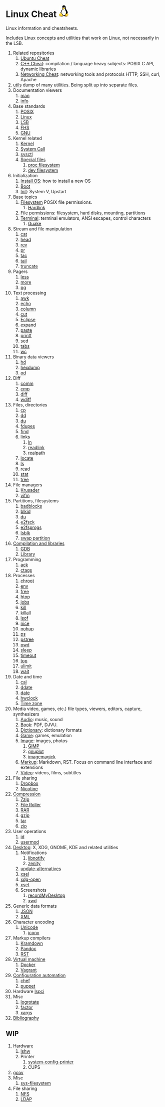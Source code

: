 # Linux Cheat ![logo](logo.jpg)

Linux information and cheatsheets.

Includes Linux concepts and utilities that work on Linux, not necessarily in the LSB.

1.  Related repositories
    1. [Ubuntu Cheat](https://github.com/cirosantilli/ubuntu-cheat)
    1. [C++ Cheat](https://github.com/cirosantilli/cpp-cheat): compilation / language heavy subjects: POSIX C API, dynamic libraries
    1. [Networking Cheat](https://github.com/cirosantilli/networking-cheat): networking tools and protocols HTTP, SSH, curl, Apache
1.  [utils](utils.sh) dump of many utilities. Being split up into separate files.
1.  Documentation viewers
    1. [man](man.sh)
    1. [info](info.md)
1.  Base standards
    1. [POSIX](posix.md)
    1. [Linux](linux.md)
    1. [LSB](lsb.md)
    1. [FHS](fhs.md)
    1. [GNU](gnu.md)
1.  Kernel related
    1. [Kernel](kernel/)
    1. [System Call](system-call/)
    1. [sysctl](sysctl.md)
    1. [Special files](special-files.md)
        1. [proc filesystem](proc-filesystem.md)
        1. [dev filesystem](dev-filesystem.md)
1.  Initialization
    1. [Install OS](install-os.md): how to install a new OS
    1. [Boot](boot.md)
    1. [Init](init.md): System V, Upstart
1.  Base topics
    1. [Filesystem](filesystem.md) POSIX file permissions.
        1. [Hardlink](hardlink.md)
    1. [File permissions](file-permissions.md): filesystem, hard disks, mounting, partitions
    1. [Terminal](terminal.md): terminal emulators, ANSI escapes, control characters
        1. [Guake](guake.sh)
1.  Stream and file manipulation
    1. [cat](cat.md)
    1. [head](head.md)
    1. [rev](rev.sh)
    1. [pr](pr.md)
    1. [tac](tac.md)
    1. [tail](tail.md)
    1. [truncate](truncate.md)
1.  Pagers
    1. [less](less.md)
    1. [more](more.md)
    1. [pg](pg.md)
1.  Text processing
    1. [awk](awk.sh)
    1. [echo](echo.sh)
    1. [column](column.md)
    1. [cut](cut.sh)
    1. [Eclipse](eclipse.md)
    1. [expand](expand.md)
    1. [paste](paste.md)
    1. [printf](printf.sh)
    1. [sed](sed.sh)
    1. [tabs](tabs.md)
    1. [wc](wc.md)
1.  Binary data viewers
    1. [hd](hd.md)
    1. [hexdump](hexdump.md)
    1. [od](od.md)
1.  Diff
    1. [comm](comm.md)
    1. [cmp](cmp.md)
    1. [diff](diff.md)
    1. [wdiff](diff.md)
1.  Files, directories
    1. [cp](cp.sh)
    1. [dd](dd.md)
    1. [du](du.md)
    1. [fdupes](fdupes.md)
    1. [find](find.md)
    1. links
        1. [ln](ln.md)
        1. [readlink](readlink.md)
        1. [realpath](realpath.md)
    1. [locate](locate.md)
    1. [ls](ls.md)
    1. [read](read.md)
    1. [stat](stat.md)
    1. [tree](tree.md)
1.  File managers
    1. [Krusader](krusader.md)
    1. [vifm](vifm.md)
1.  Partitions, filesystems
    1. [badblocks](badblocks.md)
    1. [blkid](blkid.md)
    1. [du](du.md)
    1. [e2fsck](e2fsck.md)
    1. [e2fsprogs](e2progs.md)
    1. [lsblk](lsblk.md)
    1. [swap partition](swap-partition.md)
1.  [Compilation and libraries](compile.md)
    1. [GDB](gdb.md)
    1. [Library](library.md)
1.  Programming
    1. [ack](ack.sh)
    1. [ctags](ctags/)
1.  Processes
    1. [chroot](chroot.sh)
    1. [env](env.sh)
    1. [free](env.md)
    1. [htop](htop.md)
    1. [jobs](jobs.sh)
    1. [kill](kill.sh)
    1. [killall](killall.sh)
    1. [lsof](lsof.md)
    1. [nice](nice.sh)
    1. [nohup](nohup.sh)
    1. [ps](ps.md)
    1. [pstree](pstree.sh)
    1. [pwd](pwd.sh)
    1. [sleep](sleep.sh)
    1. [timeout](timeout.md)
    1. [top](top.md)
    1. [ulimit](ulimit.md)
    1. [wait](wait.sh)
1.  Date and time
    1. [cal](cal.md)
    1. [ddate](ddate.md)
    1. [date](date.md)
    1. [hwclock](hwclock.md)
    1. [Time zone](time-zone.md)
1.  Media video, games, etc.) file types, viewers, editors, capture, synthesizers
    1.  [Audio](audio/): music, sound
    1.  [Book](book.md): PDF, DJVU.
    1.  [Dictionary](dictionary.md): dictionary formats
    1.  [Game](game.md): games, emulation
    1.  [Image](image/): images, photos
        1. [GIMP](gimp.md)
        1. [gnuplot](gnuplot)
        1. [imagemagick](imagemagick.md)
    1.  [Markup](markup/): Markdown, RST. Focus on command line interface and extensions
    1.  [Video](video.md): videos, films, subtitles
1.  File sharing
    1. [Dropbox](dropbox.md)
    1. [Nicotine](nicotine.md)
1.  [Compression](compression.md)
    1. [7zip](7zip.md)
    1. [File Roller](file-roller.md)
    1. [RAR](rar.md)
    1. [gzip](gzip.md)
    1. [tar](tar.md)
    1. [zip](zip.md)
1.  User operations
    1. [id](id.md)
    1. [usermod](usermod.md)
1.  [Desktop](desktop/): X, XDG, GNOME, KDE and related utilities
    1.  Notifications
        1. [libnotify](libnotify.md)
        1. [zenity](zenity.md)
    1.  [update-alternatives](update-alternatives.md)
    1.  [xsel](xsel.md)
    1.  [xdg-open](xdg-open.md)
    1.  [xset](xset.md)
    1.  Screenshots
        1. [recordMyDesktop](recordMyDesktop.md)
        1. [xwd](xwd.md)
1.  Generic data formats
    1. [JSON](json.md)
    1. [XML](xml/)
1.  Character encoding
    1. [Unicode](unicode.md)
        1. [iconv](iconv.sh)
1.  Markup compilers
    1. [Kramdown](kramdown/)
    1. [Pandoc](pandoc/)
    1. [RST](rst/)
1.  [Virtual machine](virtual-machine/)
    1. [Docker](docker/)
    1. [Vagrant](vagrang/)
1.  [Configuration automation](config-automation.md)
    1. [chef](chef/)
    1. [puppet](puppet.md)
1.  Hardware
    [lspci](lspci.md)
1.  Misc
    1. [logrotate](logrotate.md)
    1. [factor](factor.md)
    1. [xargs](xargs.md)
1.  [Bibliography](bibliography.md)

## WIP

1.  [Hardware](hardware.md)
    1.  [lshw](lshw.md)
    1.  Printer
        1. [system-config-printer](system-config-printer.md)
        1. CUPS
1.  [gcov](gcov.md)
1.  Misc
    1. [sys-filesystem](sys-filesystem.md)
1.  File sharing
    1. [NFS](nfs.md)
    1. [LDAP](ldap.md)
